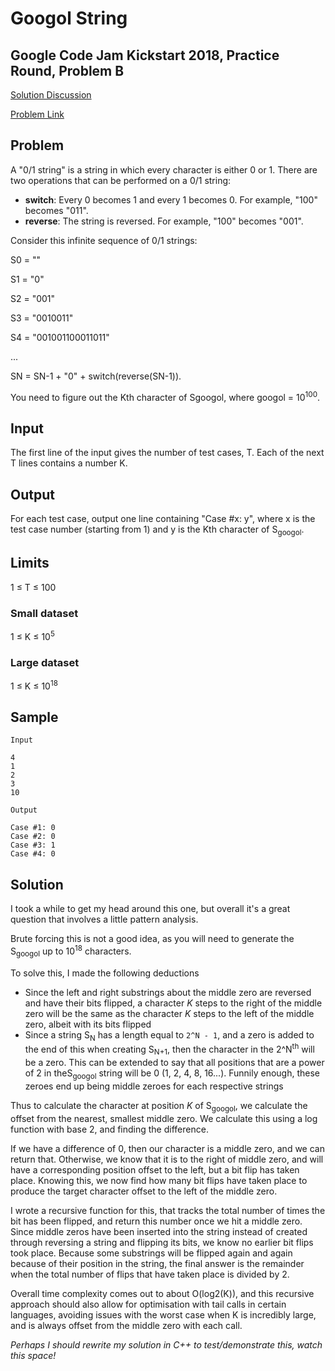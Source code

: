 # Googol String

## Google Code Jam Kickstart 2018, Practice Round, Problem B

[Solution Discussion](#solution)

[Problem Link](https://code.google.com/codejam/contest/4374486/dashboard#s=p1)

## Problem

A "0/1 string" is a string in which every character is either 0 or 1. There are two operations that can be performed on a 0/1 string:

* **switch**: Every 0 becomes 1 and every 1 becomes 0. For example, "100" becomes "011".
* **reverse**: The string is reversed. For example, "100" becomes "001".

Consider this infinite sequence of 0/1 strings:

S0 = ""

S1 = "0"

S2 = "001"

S3 = "0010011"

S4 = "001001100011011"

...

SN = SN-1 + "0" + switch(reverse(SN-1)).

You need to figure out the Kth character of Sgoogol, where googol = 10<sup>100</sup>.

## Input

The first line of the input gives the number of test cases, T. Each of the next T lines contains a number K.

## Output

For each test case, output one line containing "Case #x: y", where x is the test case number (starting from 1) and y is the Kth character of S<sub>googol</sub>.

## Limits

1 ≤ T ≤ 100

### Small dataset

1 ≤ K ≤ 10<sup>5</sup>

### Large dataset

1 ≤ K ≤ 10<sup>18</sup>

## Sample

```
Input

4
1
2
3
10

Output

Case #1: 0
Case #2: 0
Case #3: 1
Case #4: 0
```

## Solution

I took a while to get my head around this one, but overall it's a great question that involves a little pattern analysis.

Brute forcing this is not a good idea, as you will need to generate the S<sub>googol</sub> up to 10<sup>18</sup> characters.

To solve this, I made the following deductions

* Since the left and right substrings about the middle zero are reversed and have their bits flipped, a character _K_ steps to the right of the middle zero will be the same as the character _K_ steps to the left of the middle zero, albeit with its bits flipped
* Since a string S<sub>N</sub> has a length equal to `2^N - 1`, and a zero is added to the end of this when creating S<sub>N+1</sub>, then the character in the 2^N<sup>th</sup> will be a zero. This can be extended to say that all positions that are a power of 2 in theS<sub>googol</sub> string will be 0 (1, 2, 4, 8, 16...). Funnily enough, these zeroes end up being middle zeroes for each respective strings

Thus to calculate the character at position _K_ of S<sub>googol</sub>, we calculate the offset from the nearest, smallest middle zero. We calculate this using a log function with base 2, and finding the difference.

If we have a difference of 0, then our character is a middle zero, and we can return that. Otherwise, we know that it is to the right of middle zero, and will have a corresponding position offset to the left, but a bit flip has taken place. Knowing this, we now find how many bit flips have taken place to produce the target character offset to the left of the middle zero.

I wrote a recursive function for this, that tracks the total number of times the bit has been flipped, and return this number once we hit a middle zero. Since middle zeros have been inserted into the string instead of created through reversing a string and flipping its bits, we know no earlier bit flips took place. Because some substrings will be flipped again and again because of their position in the string, the final answer is the remainder when the total number of flips that have taken place is divided by 2.

Overall time complexity comes out to about O(log2(K)), and this recursive approach should also allow for optimisation with tail calls in certain languages, avoiding issues with the worst case when K is incredibly large, and is always offset from the middle zero with each call.

_Perhaps I should rewrite my solution in C++ to test/demonstrate this, watch this space!_
